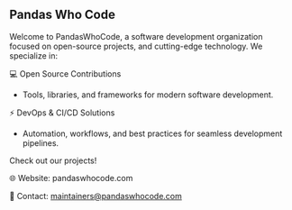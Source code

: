 ## Pandas Who Code

Welcome to PandasWhoCode, a software development organization focused on open-source projects, and cutting-edge technology. We specialize in:

💻 Open Source Contributions

- Tools, libraries, and frameworks for modern software development.

⚡ DevOps & CI/CD Solutions

- Automation, workflows, and best practices for seamless development pipelines.

Check out our projects!

🌐 Website: pandaswhocode.com

📧 Contact: maintainers@pandaswhocode.com
